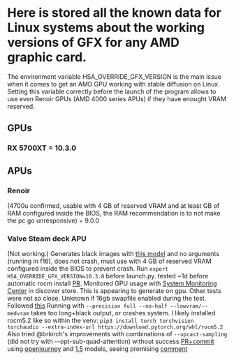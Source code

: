 # Here is stored all the known data for Linux systems about the working versions of GFX for any AMD graphic card.
The environment variable HSA_OVERRIDE_GFX_VERSION is the main issue when it comes to get an AMD GPU working with stable diffusion on Linux.
Setting this variable correctly before the launch of the program allows to use even Renoir GPUs (AMD 4000 series APUs) if they have enought VRAM reserved.

## GPUs
### RX 5700XT = 10.3.0

## APUs
### Renoir 
(4700u confirmed, usable with 4 GB of reserved VRAM and at least GB of RAM configured inside the BIOS, the RAM recommendation is to not make the pc go unresponsive) = 9.0.0


### Valve Steam deck APU

(Not working.) Generates black images with [this model](https://huggingface.co/Linaqruf/anything-v3.0/blob/main/Anything-V3.0-pruned.ckpt) and no arguments (running in f16), does not crash, must use with 4 GB of reserved VRAM configured inside the BIOS to prevent crash. Run `export HSA_OVERRIDE_GFX_VERSION=10.3.0` before launch.py. tested ~1d before automatic rocm install [PR](https://github.com/AUTOMATIC1111/stable-diffusion-webui/pull/6709). Monitored GPU usage with [System Monitoring Center](https://github.com/hakandundar34coding/system-monitoring-center) in discover store. This is appearing to generate on gpu. Other tests were not so close. Unknown if 16gb swapfile enabled during the test. Followed [this](https://www.reddit.com/r/steamdeck_linux/comments/102hzav/guide_how_to_install_rocm_for_gpu_julia/) Running with `--precision full --no-half --lowvram/--medvram` takes too long+black output, or crashes system. I likely installed rocm5.2 like so within the venv: `pip3 install torch torchvision torchaudio --extra-index-url https://download.pytorch.org/whl/rocm5.2` Also tried  @brkirch's improvements with combinations of `--upcast-sampling` (did not try with --opt-sub-quad-attention) without success [PR+commit](https://github.com/AUTOMATIC1111/stable-diffusion-webui/pull/6510/commits/2cc077193d4203404bae9c7d88dff326ea4e4a71) using [openjourney](https://huggingface.co/prompthero/openjourney/blob/main/mdjrny-v4.ckpt) and [1.5](https://huggingface.co/runwayml/stable-diffusion-v1-5/blob/main/v1-5-pruned-emaonly.ckpt) models, seeing promising [comment](https://github.com/AUTOMATIC1111/stable-diffusion-webui/pull/6510#issuecomment-1387442388)
